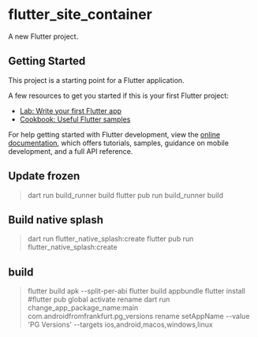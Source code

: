 # flutter_site_container

A new Flutter project.

## Getting Started

This project is a starting point for a Flutter application.

A few resources to get you started if this is your first Flutter project:

- [Lab: Write your first Flutter app](https://docs.flutter.dev/get-started/codelab)
- [Cookbook: Useful Flutter samples](https://docs.flutter.dev/cookbook)

For help getting started with Flutter development, view the
[online documentation](https://docs.flutter.dev/), which offers tutorials,
samples, guidance on mobile development, and a full API reference.

## Update frozen

> dart run build_runner build
> flutter pub run build_runner build

## Build native splash

> dart run flutter_native_splash:create
> flutter pub run flutter_native_splash:create

## build

> flutter build apk --split-per-abi
> flutter build appbundle
> flutter install
> #flutter pub global activate rename
> dart run change_app_package_name:main com.androidfromfrankfurt.pg_versions
> rename setAppName --value 'PG Versions' --targets ios,android,macos,windows,linux

 